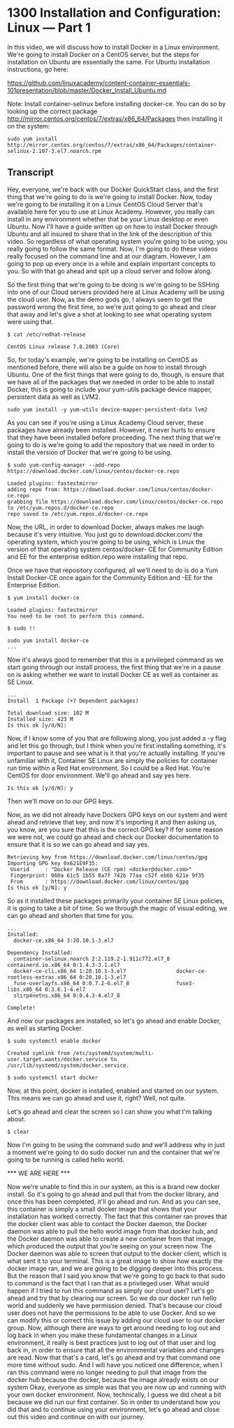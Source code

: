 # 1300 Installation and Configuration: Linux — Part 1

In this video, we will discuss how to install Docker in a Linux environment. We're going to install Docker on a CentOS server, but the steps for installation on Ubuntu are essentially the same. For Ubuntu installation instructions, go here:

https://github.com/linuxacademy/content-container-essentials-101presentation/blob/master/Docker_Install_Ubuntu.md

Note: Install container-selinux before installing docker-ce. You can do so by looking up the correct package http://mirror.centos.org/centos/7/extras/x86_64/Packages then installing it on the system:

```sudo yum install http://mirror.centos.org/centos/7/extras/x86_64/Packages/container-selinux-2.107-3.el7.noarch.rpm```

## Transcript

Hey, everyone, we're back with our Docker QuickStart class, and the first thing that we're going to do is we're going to install Docker. Now, today we're going to be installing it on a Linux CentOS Cloud Server that's available here for you to use at Linux Academy. However, you really can install in any environment whether that be your Linux desktop or even Ubuntu. Now I'll have a guide written up on how to install Docker through Ubuntu and all insured to share that in the link of the description of this video. So regardless of what operating system you're going to be using, you really going to follow the same format. Now, I'm going to do these videos really focused on the command line and at our diagram. However, I am going to pop up every once in a while and explain important concepts to you. So with that go ahead and spit up a cloud server and follow along. 

So the first thing that we're going to be doing is we're going to be SSHing into one of our Cloud servers provided here at Linux Academy will be using the cloud user. Now, as the demo gods go, I always seem to get the password wrong the first time, so we're just going to go ahead and clear that away and let's give a shot at looking to see what operating system were using that. 

```$ cat /etc/redhat-release```

```CentOS Linux release 7.8.2003 (Core)```

So, for today's example, we're going to be installing on CentOS as mentioned before, there will also be a guide on how to install through Ubuntu. One of the first things that were going to do, though, is ensure that we have all of the packages that we needed in order to be able to install Docker, this is going to include your yum-utils package device mapper, persistent data as well as LVM2. 

```sudo yum install -y yum-utils device-mapper-persistent-data lvm2```

As you can see if you're using a Linux Academy Cloud server, these packages have already been installed. However, it never hurts to ensure that they have been installed before proceeding. The next thing that we're going to do is we're going to add the repository that we need in order to install the version of Docker that we're going to be using. 

```$ sudo yum-config-manager --add-repo https://download.docker.com/linux/centos/docker-ce.repo```

```
Loaded plugins: fastestmirror
adding repo from: https://download.docker.com/linux/centos/docker-ce.repo
grabbing file https://download.docker.com/linux/centos/docker-ce.repo to /etc/yum.repos.d/docker-ce.repo
repo saved to /etc/yum.repos.d/docker-ce.repo
```

Now, the URL, in order to download Docker, always makes me laugh because it's very intuitive. You just go to download.docker.com/ the operating system, which you're going to be using, which is Linux the version of that operating system centos/docker- CE for Community Edition and EE for the enterprise edition.repo were installing that repo. 

Once we have that repository configured, all we'll need to do is do a Yum Install Docker-CE once again for the Community Edition and -EE for the Enterprise Edition. 

```$ yum install docker-ce```

```
Loaded plugins: fastestmirror
You need to be root to perform this command.
```

```$ sudo !!```

```
sudo yum install docker-ce
...
```

Now it's always good to remember that this is a privileged command as we start going through our install process, the first thing that we're in a pause on is asking whether we want to install Docker CE as well as container as SE Linux. 

```
...
Install  1 Package (+7 Dependent packages)

Total download size: 102 M
Installed size: 423 M
Is this ok [y/d/N]:
```

Now, if I know some of you that are following along, you just added a -y flag and let this go through, but I think when you're first installing something, it's important to pause and see what is it that you're actually installing. If you're unfamiliar with it, Container SE Linux are simply the policies for container run time within a Red Hat environment. So I could be a Red Hat. You're CentOS for door environment. We'll go ahead and say yes here. 

```
Is this ok [y/d/N]: y
```

Then we'll move on to our GPG keys. 

Now, as we did not already have Dockers GPG keys on our system and went ahead and retrieve that key, and now it's importing it and then asking us, you know, are you sure that this is the correct GPG key? If for some reason we were not, we could go ahead and check our Docker documentation to ensure that it is so we can go ahead and say yes. 

```
Retrieving key from https://download.docker.com/linux/centos/gpg
Importing GPG key 0x621E9F35:
 Userid     : "Docker Release (CE rpm) <docker@docker.com>"
 Fingerprint: 060a 61c5 1b55 8a7f 742b 77aa c52f eb6b 621e 9f35
 From       : https://download.docker.com/linux/centos/gpg
Is this ok [y/N]: y
```

So as it installed these packages primarily your container SE Linux policies, it is going to take a bit of time. So we through the magic of visual editing, we can go ahead and shorten that time for you. 

```
...
Installed:
  docker-ce.x86_64 3:20.10.1-3.el7                                                                     

Dependency Installed:
  container-selinux.noarch 2:2.119.2-1.911c772.el7_8  containerd.io.x86_64 0:1.4.3-3.1.el7             
  docker-ce-cli.x86_64 1:20.10.1-3.el7                docker-ce-rootless-extras.x86_64 0:20.10.1-3.el7 
  fuse-overlayfs.x86_64 0:0.7.2-6.el7_8               fuse3-libs.x86_64 0:3.6.1-4.el7                  
  slirp4netns.x86_64 0:0.4.3-4.el7_8                 

Complete!
```

And now our packages are installed, so let's go ahead and enable Docker, as well as starting Docker. 

```
$ sudo systemctl enable docker
```

```
Created symlink from /etc/systemd/system/multi-user.target.wants/docker.service to /usr/lib/systemd/system/docker.service.
```

```
$ sudo systemctl start docker
```

Now, at this point, docker is installed, enabled and started on our system. This means we can go ahead and use it, right? Well, not quite. 

Let's go ahead and clear the screen so I can show you what I'm talking about. 

```
$ clear
```

Now I'm going to be using the command sudo and we'll address why in just a moment we're going to do sudo docker run and the container that we're going to be running is called hello world. 

*** WE ARE HERE ***

Now we're unable to find this in our system, as this is a brand new docker install. So it's going to go ahead and pull that from the docker library, and once this has been completed, it'll go ahead and run. And as you can see, this container is simply a small docker image that shows that your installation has worked correctly. The fact that this container ran proves that the docker client was able to contact the Docker daemon, the Docker daemon was able to pull the hello world image from that docker hub, and the Docker daemon was able to create a new container from that image, which produced the output that you're seeing on your screen now. The Docker daemon was able to screen that output to the docker client, which is what sent it to your terminal. This is a great image to show how exactly the docker image ran, and we are going to be digging deeper into this process. But the reason that I said you know that we're going to go back to that sudo to command is the fact that I ran that as a privileged user. What would happen if I tried to run this command as simply our cloud user? Let's go ahead and try that by clearing our screen. So we do our docker run hello world and suddenly we have permission denied. That's because our cloud user does not have the permissions to be able to use Docker. And so we can modify this or correct this issue by adding our cloud user to our docker group. Now, although there are ways to get around needing to log out and log back in when you make these fundamental changes in a Linux environment, it really is best practices just to log out of that user and log back in, in order to ensure that all the environmental variables and changes are read. Now that that's a card, let's go ahead and try that command one more time without sudo. And I will have you noticed one difference, when I ran this command were no longer needing to pull that image from the docker hub because the docker, because the image already exists on our system Okay, everyone as simple was that you are now up and running with your own docker environment. Now, technically, I guess we did cheat a bit because we did run our first container. So in order to understand how you did that and to continue using your environment, let's go ahead and close out this video and continue on with our journey. 
